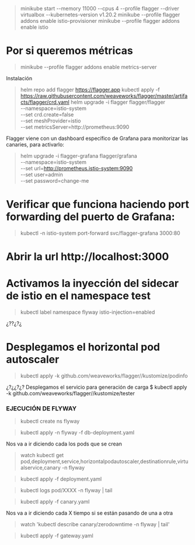 

> minikube start --memory 11000 --cpus 4 --profile flagger --driver virtualbox --kubernetes-version v1.20.2
> minikube --profile flagger addons enable istio-provisioner
> minikube --profile flagger addons enable istio

# Por si queremos métricas
> minikube --profile flagger addons enable metrics-server


Instalación
> helm repo add flagger https://flagger.app
> kubectl apply -f https://raw.githubusercontent.com/weaveworks/flagger/master/artifacts/flagger/crd.yaml
> helm upgrade -i flagger flagger/flagger \
 --namespace=istio-system \
 --set crd.create=false \
 --set meshProvider=istio \
 --set metricsServer=http://prometheus:9090


Flagger viene con un dashboard específico de Grafana para monitorizar las canaries, para activarlo:
> helm upgrade -i flagger-grafana flagger/grafana \
 --namespace=istio-system \
 --set url=http://prometheus.istio-system:9090 \
 --set user=admin \
 --set password=change-me
# Verificar que funciona haciendo port forwarding del puerto de Grafana:
> kubectl -n istio-system port-forward svc/flagger-grafana 3000:80
# Abrir la url http://localhost:3000


# Activamos la inyección del sidecar de istio en el namespace test
> kubectl label namespace flyway istio-injection=enabled

¿??¿?¿
# Desplegamos el horizontal pod autoscaler
> kubectl apply -k github.com/weaveworks/flagger//kustomize/podinfo


¿?¿¿?¿?
Desplegamos el servicio para generación de carga
$ kubectl apply -k github.com/weaveworks/flagger//kustomize/tester





### EJECUCIÓN DE FLYWAY

> kubectl create ns flyway

> kubectl apply -n flyway -f db-deployment.yaml 

Nos va a ir diciendo cada los pods que se crean
> watch kubectl get pod,deployment,service,horizontalpodautoscaler,destinationrule,virtualservice,canary -n flyway



> kubectl apply -f deployment.yaml 

> kubectl logs pod/XXXX -n flyway | tail 





> kubectl apply -f canary.yaml 


Nos va a ir diciendo cada X tiempo si se están pasando de una a otra
> watch 'kubectl describe canary/zerodowntime -n flyway | tail'





> kubectl apply -f gateway.yaml 
